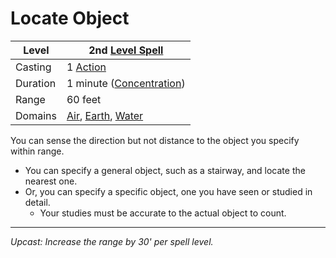 # Locate Object

| Level    | 2nd [Level Spell](../../../Spell%20Level.md)                                                                                   |
| -------- | ------------------------------------------------------------------------------------------------------------------------------ |
| Casting  | 1 [Action](../../../../Game%20Procedures/Action.md)                                                                            |
| Duration | 1 minute ([Concentration](../../../Concentration.md))                                                                          |
| Range    | 60 feet                                                                                                                        |
| Domains  | [Air](../../../Spell%20Domains/Air.md), [Earth](../../../Spell%20Domains/Earth.md), [Water](../../../Spell%20Domains/Water.md) |

You can sense the direction but not distance to the object you specify within range. 
- You can specify a general object, such as a stairway, and locate the nearest one.
- Or, you can specify a specific object, one you have seen or studied in detail.
	- Your studies must be accurate to the actual object to count.

---
*Upcast: Increase the range by 30' per spell level.*